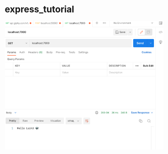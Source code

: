 # express_tutorial

![Image text](https://github.com/Avvgit/express_tutorial/blob/main/Captura%20de%20Pantalla%202022-11-07%20a%20la(s)%2019.10.38.png)
